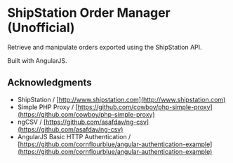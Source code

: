 # ShipStation Order Manager (Unofficial)

Retrieve and manipulate orders exported using the ShipStation API.

Built with AngularJS.

## Acknowledgments

* ShipStation / [http://www.shipstation.com](http://www.shipstation.com)
* Simple PHP Proxy / [https://github.com/cowboy/php-simple-proxy](https://github.com/cowboy/php-simple-proxy)
* ngCSV / [https://github.com/asafdav/ng-csv](https://github.com/asafdav/ng-csv)
* AngularJS Basic HTTP Authentication / [https://github.com/cornflourblue/angular-authentication-example](https://github.com/cornflourblue/angular-authentication-example)